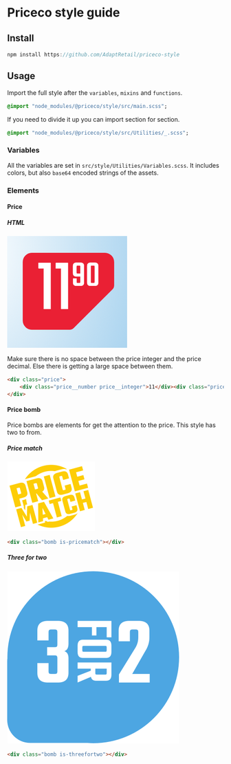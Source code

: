 # Priceco style guide

## Install
```js
npm install https://github.com/AdaptRetail/priceco-style
```

## Usage

Import the full style after the `variables`, `mixins` and `functions`.

```sass
@import "node_modules/@priceco/style/src/main.scss";
```

If you need to divide it up you can import section for section.

```sass
@import "node_modules/@priceco/style/src/Utilities/_.scss";
```

### Variables

All the variables are set in `src/style/Utilities/Variables.scss`.
It includes colors, but also `base64` encoded strings of the assets.

### Elements

#### Price

##### HTML

![Priceco price tag](/assets/screenshots/price.png)

Make sure there is no space between the price integer and the price decimal. Else there is getting a large space between them.


```html
<div class="price">
    <div class="price__number price__integer">11</div><div class="price__number price__decimal">90</div>
</div>
```

#### Price bomb

Price bombs are elements for get the attention to the price.
This style has two to from.

##### Price match
![Price match](/assets/price-match.png)

```html
<div class="bomb is-pricematch"></div>
```

##### Three for two
![Price match](/assets/three-for-two.png)
```html
<div class="bomb is-threefortwo"></div>
```
